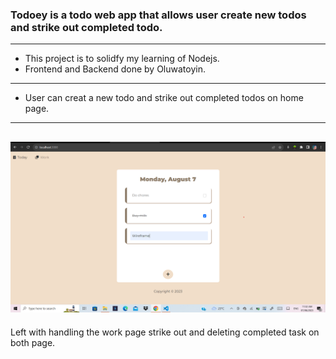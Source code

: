 ### Todoey is a todo web app that allows user create new todos and strike out completed todo.
---
- This project is to solidfy my learning of Nodejs.
- Frontend and Backend done by Oluwatoyin.
---
- User can creat a new todo and strike out completed todos on home page.
---
![Todoey Home Page](./public/img/Todey%20Screenshot.png)
---
Left with handling the work page strike out and deleting completed task on both page.